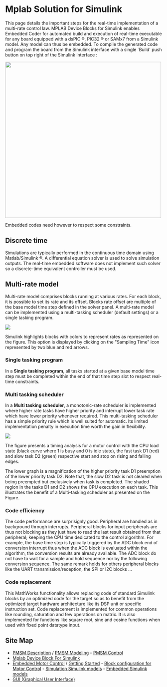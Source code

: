 # Mplab Solution for Simulink

This page details the important steps for the real-time implementation of a multi-rate control law. MPLAB Device Blocks for Simulink enables Embedded Coder for automated  build and execution of real-time executable for any board equipped with a dsPIC :registered:, PIC32 :registered: or SAMx7 from a Simulink model. Any model can thus be embedded. To compile the generated code and program the board from the Simulink interface with a single `Build' push button on top right of the Simulink interface :

<img src="https://rdelpoux.github.io/img/RCP/RapidPrototypingScheme.png" width="500">



Embedded codes need however to respect some constraints.  

## Discrete time 

Simulations are typically performed in the continuous time domain using Matlab/Simulink :registered:. A differential equation solver is used to solve simulation outputs. The real-time embedded software does not implement such solver so a discrete-time equivalent controller must be used.

## Multi-rate model

Multi-rate model comprises blocks running at various rates. For each block, it is possible to set its rate and its offset. Blocks rate offset are multiple of the base model time step defined in the solver panel. A multi-rate model can be implemented using a multi-tasking scheduler (default settings) or a single tasking program.

<img src="https://rdelpoux.github.io/img/RCP/ModelwithSampleTime.png">

Simulink highlights blocks with colors to represent rates as represented on the figure. This option is displayed by clicking on the "Sampling Time" icon represented by two blue and red arrows.

### Single tasking program

In a **Single tasking program**, all tasks started at a given base model time step must be completed within the end of that time step slot to respect real-time constraints.

### Multi tasking scheduler

In a **Multi tasking scheduler**, a monotonic-rate scheduler is implemented where higher rate tasks have higher priority and interrupt lower task rate which have lower priority whenever required. This multi-tasking scheduler has a simple priority rule which is well suited for automatic. Its limited implementation penalty in execution time worth the gain in flexibility.



<img src="https://rdelpoux.github.io/img/RCP/Scheduler_MultiTasking_Scope.png">

The figure presents a timing analysis for a motor control with the CPU load state (black curve where 1 is busy and 0 is idle state), the fast task D1 (red) and slow task D2 (green) respective start and stop on rising and falling edges. 

The lower graph is a magnification of the higher priority task D1 preemption of the lower priority task D2. Note that, the slow D2 task is not cleared when being preempted but exclusively when task is completed. The shaded region in the tasks D1 and D2 shows the CPU execution on each task. This illustrates the benefit of a Multi-tasking scheduler as presented on the Figure.

### Code efficiency

The code performance are surprisignly good. Peripheral are handled as in background through interrupts. Peripheral blocks for input peripherals are thus not blocking as they just have to read the last result obtained from that peripheral;  keeping the CPU time dedicated to the control algorithm. For example, the base time step is typically triggered by the ADC block end of conversion interrupt thus when the ADC block is evaluated within the algorithm, the conversion results are already available. The ADC block do not have to wait for a sample and hold sequence nor by the following conversion sequence. The same remark holds for others peripheral blocks like the UART transmission/reception, the SPI or I2C blocks ...

### Code replacement

This MathWorks functionality allows replacing code of standard Simulink blocks by an optimized code for the target so as to benefit from the optimized target hardware architecture like its DSP unit or specific instruction set. Code replacement is implemented for common operations like rounding, saturation and few operations on matrix. It is also implemented for functions like square root, sine and cosine functions when used with fixed point datatype input. 

## Site Map

- [PMSM Description](../MotorModeling/PMSM.html) / [PMSM Modeling](../MotorModeling/PMSMModeling.html) - [PMSM Control](../MotorModeling/PMSMControl.html)
- [Mplab Device Block For Simulink](../MplabForSimulink/MplabForSimulink.html)
- [Embedded Motor Control](../RCP/PMSMRCP.html) / [Getting Started](../RCP/GettingStarted.html) - [Block configuration for Motor Control](../RCP/BlockconfigurationforMotorControl.html) - [Simulation Simulink models](../RCP/Simulation.html) - [Embedded Simulink models](../RCP/EmbeddedModels.html)
- [GUI (Graphical User Interface)](../GUI/GUI.html)

